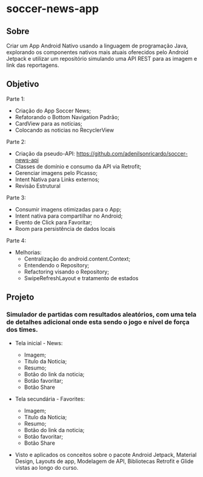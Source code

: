 # soccer-news-app


## Sobre
Criar um App Android Nativo usando a linguagem de programação Java, explorando os componentes nativos mais atuais oferecidos pelo Android Jetpack e utilizar um repositório simulando uma API REST para as imagem e link das reportagens.

## Objetivo
Parte 1:
- Criação do App Soccer News;
- Refatorando o Bottom Navigation Padrão;
- CardView para as notícias;
- Colocando as noticias no RecyclerView

Parte 2:
- Criação da pseudo-API: https://github.com/adenilsonricardo/soccer-news-api
- Classes de domínio e consumo da API via Retrofit;
- Gerenciar imagens pelo Picasso;
- Intent Nativa para Links externos;
- Revisão Estrutural

Parte 3:
- Consumir imagens otimizadas para o App;
- Intent nativa para compartilhar no Android;
- Evento de Click para Favoritar;
- Room para persistência de dados locais

Parte 4:
- Melhorias:
   - Centralização do android.content.Context;
   - Entendendo o Repository;
   - Refactoring visando o Repository;
   - SwipeRefreshLayout e tratamento de estados

## Projeto

### Simulador de partidas com resultados aleatórios, com uma tela de detalhes adicional onde esta sendo o jogo e nível de força dos times.
- Tela inicial - News:
  - Imagem;
  - Titulo da Noticia;
  - Resumo;
  - Botão do link da noticia;
  - Botão favoritar;
  - Botão Share
  
- Tela secundária - Favorites:
  - Imagem;
  - Titulo da Noticia;
  - Resumo;
  - Botão do link da noticia;
  - Botão favoritar;
  - Botão Share
  
- Visto e aplicados os conceitos sobre o pacote Android Jetpack, Material Design, Layouts de app, Modelagem de API, Bibliotecas Retrofit e Glide vistas ao longo do curso.
